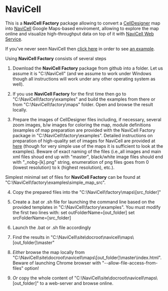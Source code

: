 # NaviCell

This is a <b>NaviCell Factory</b> package allowing to convert a <a href="http://celldesigner.org">CellDesigner</a> map into <a href="http://navicell.curie.fr">NaviCell</a> 
Google Maps-based enviroment, allowing to explore the map online and visualize high-throughput data on top of it with <a href="https://navicell.curie.fr/pages/nav_web_service.html">NaviCell Web Service</a>.

If you've never seen NaviCell then <a href="https://navicell.curie.fr/navicell/maps/cellcycle/master/index.php?demo=on">click here</a> in order to see <a href="https://navicell.curie.fr/pages/maps.html">an example</a>.

Using <b>NaviCell Factory</b> consists of several steps

1) Download the <b>NaviCell Factory</b> package from github into a folder. Let us assume it is "C:\NaviCell" (and we assume to work under Windows though all instructions will work under any other operating system as well).

2) If you use <b>NaviCell Factory</b> for the first time then go to "C:\NaviCell\factory\examples\" and build the examples from there
or from "C:\NaviCell\factory\maps\" folder. Open and browse the result locally.

3) Prepare the images of CellDesigner files including, if necessary, several zoom images, b/w images for coloring the map, module definitions
(examples of map preparation are provided with the NaviCell Factory package in "C:\NaviCell\factory\examples\".
Detailed instructions on preparation of high-quality set of images for NaviCell are provided at <a href="https://navicell.curie.fr/doc/NaviCellMapperAdminGuide.pdf">here</a> (though for very simple use of the maps
it is sufficient to look at the examples).
Beware of exact naming of the files (i.e.,all images and main xml files shoud end up with "master", 
black/white image files should end with "_nobg-[k].png" string, enumeration of png files goes 
from 0 (lowest resolution) to k (highest resolution), etc.).

Simplest minimal set of files for <b>NaviCell Factory</b> can be found at "C:\NaviCell\factory\examples\\simple_map_src".

4) Copy the prepared files into the  "C:\NaviCell\factory\maps\\[src_folder]"

5) Create a .bat or .sh file for launching the command line based on the provided templates in "C:\NaviCell\factory\examples\".
You must modify the first two lines with:
set outFolderName=[out_folder]
set srcFolderName=[src_folder]

6) Launch the .bat or .sh file accordingly 

7) Find the results in "C:\NaviCell\site\docroot\navicell\maps\\[out_folder]\master\"

8) <i>Either</i> browse the map locally from "C:\NaviCell\site\docroot\navicell\maps\\[out_folder]\master\index.html". 
Beware of launching Chrome browser with "--allow-file-access-from-files" option!

9) <i>Or</i> copy the whole content of "C:\NaviCell\site\docroot\navicell\maps\\[out_folder]" to a web-server and browse online.

